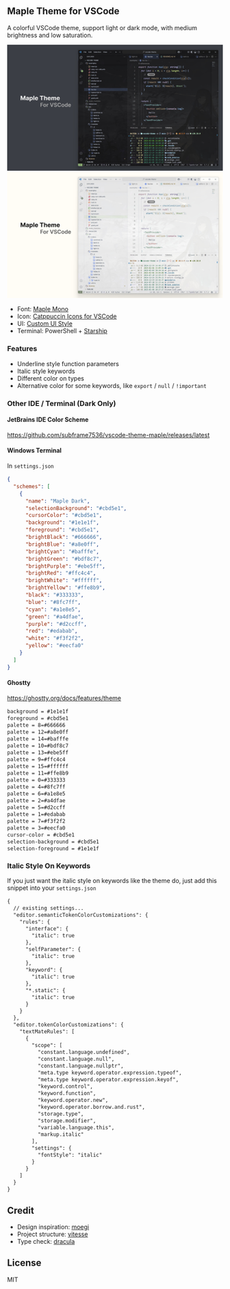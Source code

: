 ## Maple Theme for VSCode

A colorful VSCode theme, support light or dark mode, with medium brightness and low saturation.

![](resources/dark.jpg)
![](resources/light.jpg)

- Font: [Maple Mono](https://github.com/subframe7536/maple-font)
- Icon: [Catppuccin Icons for VSCode](https://github.com/catppuccin/vscode-icons)
- UI: [Custom UI Style](https://github.com/subframe7536/vscode-custom-ui-style)
- Terminal: PowerShell + [Starship](https://starship.rs/)

### Features

- Underline style function parameters
- Italic style keywords
- Different color on types
- Alternative color for some keywords, like `export` / `null` / `!important`

### Other IDE / Terminal (Dark Only)

#### JetBrains IDE Color Scheme

https://github.com/subframe7536/vscode-theme-maple/releases/latest

#### Windows Terminal

In `settings.json`

<!-- WT -->
```json
{
  "schemes": [
    {
      "name": "Maple Dark",
      "selectionBackground": "#cbd5e1",
      "cursorColor": "#cbd5e1",
      "background": "#1e1e1f",
      "foreground": "#cbd5e1",
      "brightBlack": "#666666",
      "brightBlue": "#a8e0ff",
      "brightCyan": "#bafffe",
      "brightGreen": "#bdf8c7",
      "brightPurple": "#ebe5ff",
      "brightRed": "#ffc4c4",
      "brightWhite": "#ffffff",
      "brightYellow": "#ffe8b9",
      "black": "#333333",
      "blue": "#8fc7ff",
      "cyan": "#a1e8e5",
      "green": "#a4dfae",
      "purple": "#d2ccff",
      "red": "#edabab",
      "white": "#f3f2f2",
      "yellow": "#eecfa0"
    }
  ]
}
```
<!-- WT -->

#### Ghostty

https://ghostty.org/docs/features/theme

<!-- GTTY -->
```
background = #1e1e1f
foreground = #cbd5e1
palette = 8=#666666
palette = 12=#a8e0ff
palette = 14=#bafffe
palette = 10=#bdf8c7
palette = 13=#ebe5ff
palette = 9=#ffc4c4
palette = 15=#ffffff
palette = 11=#ffe8b9
palette = 0=#333333
palette = 4=#8fc7ff
palette = 6=#a1e8e5
palette = 2=#a4dfae
palette = 5=#d2ccff
palette = 1=#edabab
palette = 7=#f3f2f2
palette = 3=#eecfa0
cursor-color = #cbd5e1
selection-background = #cbd5e1
selection-foreground = #1e1e1f
```
<!-- GTTY -->

### Italic Style On Keywords

If you just want the italic style on keywords like the theme do, just add this snippet into your `settings.json`

```jsonc
{
  // existing settings...
  "editor.semanticTokenColorCustomizations": {
    "rules": {
      "interface": {
        "italic": true
      },
      "selfParameter": {
        "italic": true
      },
      "keyword": {
        "italic": true
      },
      "*.static": {
        "italic": true
      }
    }
  },
  "editor.tokenColorCustomizations": {
    "textMateRules": [
      {
        "scope": [
          "constant.language.undefined",
          "constant.language.null",
          "constant.language.nullptr",
          "meta.type keyword.operator.expression.typeof",
          "meta.type keyword.operator.expression.keyof",
          "keyword.control",
          "keyword.function",
          "keyword.operator.new",
          "keyword.operator.borrow.and.rust",
          "storage.type",
          "storage.modifier",
          "variable.language.this",
          "markup.italic"
        ],
        "settings": {
          "fontStyle": "italic"
        }
      }
    ]
  }
}
```

## Credit

- Design inspiration: [moegi](https://github.com/moegi-design/vscode-theme)
- Project structure: [vitesse](https://github.com/antfu/vscode-theme-vitesse)
- Type check: [dracula](https://github.com/dracula/visual-studio-code)

## License
MIT
